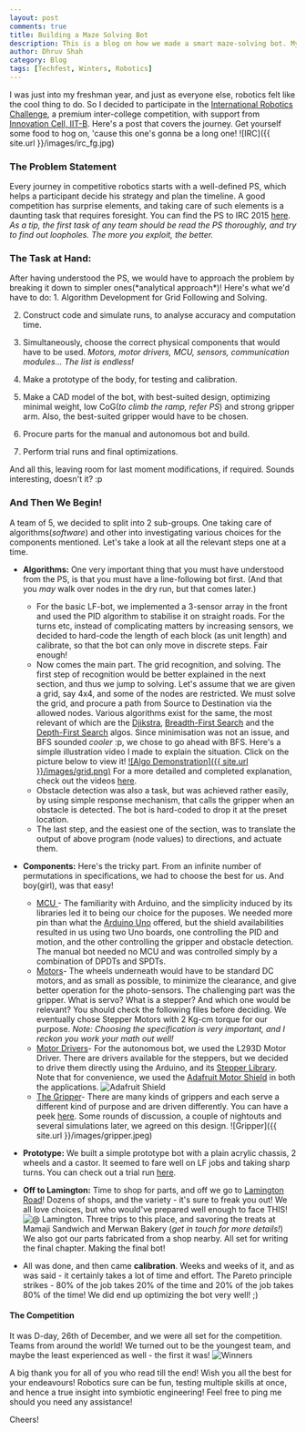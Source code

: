 ```yaml
---
layout: post
comments: true
title: Building a Maze Solving Bot
description: This is a blog on how we made a smart maze-solving bot. My first participation in a major Robotics Competition - IRC.
author: Dhruv Shah
category: Blog
tags: [Techfest, Winters, Robotics]
---
```

I was just into my freshman year, and just as everyone else, robotics felt like the cool thing to do. So I decided to participate in the [International Robotics Challenge](http://www.techfest.org/irc), a premium inter-college competition, with support from [Innovation Cell, IIT-B](http://www.umic-iitb.org/). Here's a post that covers the journey. Get yourself some food to hog on, 'cause this one's gonna be a long one!
![IRC]({{ site.url }}/images/irc_fg.jpg)

### The Problem Statement

Every journey in competitive robotics starts with a well-defined PS, which helps a participant decide his strategy and plan the timeline. A good competition has surprise elements, and taking care of such elements is a daunting task that requires foresight. You can find the PS to IRC 2015 [here](https://prieuredesion.github.io/img/blogs/irc/irc.pdf). *As a tip, the first task of any team should be read the PS thoroughly, and try to find out loopholes. The more you exploit, the better.*
<h3> The Task at Hand: </h3> After having understood the PS, we would have to approach the problem by breaking it down to simpler ones(*analytical approach*)! Here's what we'd have to do:
1. Algorithm Development for Grid Following and Solving.

2. Construct code and simulate runs, to analyse accuracy and computation time.

3. Simultaneously, choose the correct physical components that would have to be used. *Motors, motor drivers, MCU, sensors, communication modules... The list is endless!*

3. Make a prototype of the body, for testing and calibration.

4. Make a CAD model of the bot, with best-suited design, optimizing minimal weight, low CoG(*to climb the ramp, refer PS*) and strong gripper arm. Also, the best-suited gripper would have to be chosen.

5. Procure parts for the manual and autonomous bot and build.

6. Perform trial runs and final optimizations.

And all this, leaving room for last moment modifications, if required. Sounds interesting, doesn't it? :p

### And Then We Begin!

A team of 5, we decided to split into 2 sub-groups. One taking care of algorithms(*software*) and other into investigating various choices for the components mentioned. Let's take a look at all the relevant steps one at a time.  

* **Algorithms:** One very important thing that you must have understood from the PS, is that you must have a line-following bot first. (And that you *may* walk over nodes in the dry run, but that comes later.)  
  * For the basic LF-bot, we implemented a 3-sensor array in the front and used the PID algorithm to stabilise it on straight roads. For the turns etc, instead of complicating matters by increasing sensors, we decided to hard-code the length of each block (as unit length) and calibrate, so that the bot can only move in discrete steps. Fair enough!  
  * Now comes the main part. The grid recognition, and solving. The first step of recognition would be better explained in the next section, and thus we jump to solving. Let's assume that we are given a grid, say 4x4, and some of the nodes are restricted. We must solve the grid, and procure a path from Source to Destination via the allowed nodes. Various algorithms exist for the same, the most relevant of which are the [Djikstra](http://math.mit.edu/~rothvoss/18.304.3PM/Presentations/1-Melissa.pdf), [Breadth-First Search](http://www.personal.kent.edu/~rmuhamma/Algorithms/MyAlgorithms/GraphAlgor/breadthSearch.htm) and the [Depth-First Search](https://www.cs.usfca.edu/~galles/visualization/DFS.html) algos. Since minimisation was not an issue, and BFS sounded *cooler* :p, we chose to go ahead with BFS. Here's a simple illustration video I made to explain the situation. Click on the picture below to view it! [![Algo Demonstration]({{ site.url }}/images/grid.png)](https://drive.google.com/file/d/0BzrafcdwRhiEd2YtdG15YlhLemM/view?usp=sharing) For a more detailed and completed explanation, check out the videos [here](https://drive.google.com/open?id=0BzrafcdwRhiEb09PbGF0MnBYSGc).  
  * Obstacle detection was also a task, but was achieved rather easily, by using simple response mechanism, that calls the gripper when an obstacle is detected. The bot is hard-coded to drop it at the preset location.  
  * The last step, and the easiest one of the section, was to translate the output of above program (node values) to directions, and actuate them.  

* **Components:** Here's the tricky part. From an infinite number of permutations in specifications, we had to choose the best for us. And boy(girl), was that easy!

  * <u>MCU </u>- The familiarity with Arduino, and the simplicity induced by its libraries led it to being our choice for the puposes. We needed more pin than what the [Arduino Uno](https://www.arduino.cc/en/main/arduinoBoardUno) offered, but the shield availabilities resulted in us using two Uno boards, one controlling the PID and motion, and the other controlling the gripper and obstacle detection. The manual bot needed no MCU and was controlled simply by a combination of DPDTs and SPDTs.  
  * <u>Motors</u>- The wheels underneath would have to be standard DC motors, and as small as possible, to minimize the clearance, and give better operation for the photo-sensors. The challenging part was the gripper. What is servo? What is a stepper? And which one would be relevant? You should check the following files before deciding. We eventually chose Stepper Motors with 2 Kg-cm torque for our purpose. *Note: Choosing the specification is very important, and I reckon you work your math out well!*    
  * <u>Motor Drivers</u>- For the autonomous bot, we used the L293D Motor Driver. There are drivers available for the steppers, but we decided to drive them directly using the Arduino, and its [Stepper Library](https://www.arduino.cc/en/Reference/Stepper). Note that for convenience, we used the [Adafruit Motor Shield](https://www.adafruit.com/product/81) in both the applications. ![Adafruit Shield](https://cdn-shop.adafruit.com/970x728/81-00.jpg)
  * <u>The Gripper</u>- There are many kinds of grippers and each serve a different kind of purpose and are driven differently. You can have a peek [here](https://grabcad.com/library/tag/gripper). Some rounds of discussion, a couple of nightouts and several simulations later, we agreed on this design. ![Gripper]({{ site.url }}/images/gripper.jpeg)  
* **Prototype:** We built a simple prototype bot with a plain acrylic chassis, 2 wheels and a castor. It seemed to fare well on LF jobs and taking sharp turns. You can check out a trial run [here](https://drive.google.com/file/d/0BzrafcdwRhiEZHBEdDU4VXZZZ2s/view?usp=sharing).  
* **Off to Lamington:** Time to shop for parts, and off we go to [Lamington Road](https://www.google.co.in/maps/place/Lamington+Rd)! Dozens of shops, and the variety - it's sure to freak you out! We all love choices, but who would've prepared well enough to face THIS! ![@ Lamington]({{page.assets_dir}}/lami.jpg). Three trips to this place, and savoring the treats at Mamaji Sandwich and Merwan Bakery (*get in touch for more details!*) We also got our parts fabricated from a shop nearby. All set for writing the final chapter. Making the final bot!  
* All was done, and then came **calibration**. Weeks and weeks of it, and as was said - it certainly takes a lot of time and effort. The Pareto principle strikes - 80% of the job takes 20% of the time and 20% of the job takes 80% of the time! We did end up optimizing the bot very well! ;)


#### The Competition
It was D-day, 26th of December, and we were all set for the competition. Teams from around the world! We turned out to be the youngest team, and maybe the least experienced as well - the first it was! ![Winners]({{page.assets_dir}}/winners.jpg)

A big thank you for all of you who read till the end! Wish you all the best for your endeavours! Robotics sure can be fun, testing multiple skills at once, and hence a true insight into symbiotic engineering! Feel free to ping me should you need any assistance!

Cheers!
